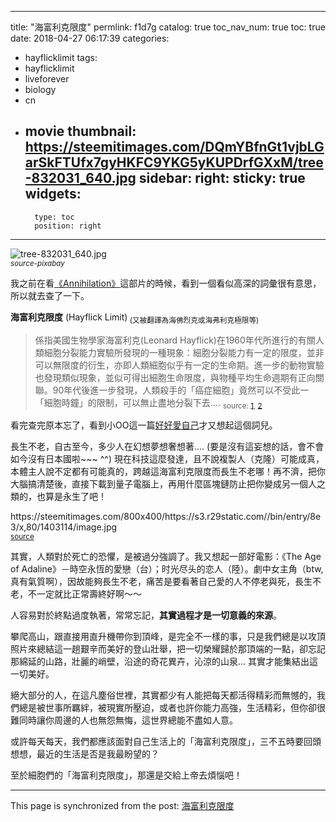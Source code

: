 
---
title: "海富利克限度"
permlink: f1d7g
catalog: true
toc_nav_num: true
toc: true
date: 2018-04-27 06:17:39
categories:
- hayflicklimit
tags:
- hayflicklimit
- liveforever
- biology
- cn
- movie
thumbnail: https://steemitimages.com/DQmYBfnGt1vjbLGarSkFTUfx7gyHKFC9YKG5yKUPDrfGXxM/tree-832031_640.jpg
sidebar:
    right:
        sticky: true
widgets:
    -
        type: toc
        position: right
---


![tree-832031_640.jpg](https://steemitimages.com/DQmYBfnGt1vjbLGarSkFTUfx7gyHKFC9YKG5yKUPDrfGXxM/tree-832031_640.jpg) <br><sub>*source-pixabay*</sub>

我之前在看[《Annihilation》](https://steemit.com/cn/@deanliu/hello-netflix)這部片的時候，看到一個看似高深的詞彙很有意思，所以就去查了一下。

**海富利克限度** (Hayflick Limit)<sub>  (又被翻譯為海佛烈克或海弗利克極限等)</sub>

>係指美國生物學家海富利克(Leonard Hayflick)在1960年代所進行的有關人類細胞分裂能力實驗所發現的一種現象：細胞分裂能力有一定的限度，並非可以無限度的衍生，亦即人類細胞似乎有一定的生命期。進一步的動物實驗也發現類似現象，並似可得出細胞生命限度，與物種平均生命週期有正向關聯。90年代後進一步發現，人類殺手的「癌症細胞」竟然可以不受此一「細胞時鐘」的限制，可以無止盡地分裂下去.... <sub>source: [1](https://zh.wikipedia.org/zh-tw/%E6%B5%B7%E4%BD%9B%E7%83%88%E5%85%8B%E6%A5%B5%E9%99%90), [2](http://terms.naer.edu.tw/detail/1308491/)</sub>

看完查完原本忘了，看到小OO這一篇[好好愛自己](https://steemit.com/life/@oflyhigh/5hrumh)才又想起這個詞兒。

長生不老，自古至今，多少人在幻想夢想奢想著.... (要是沒有這妄想的話，會不會如今沒有日本國啦~~~ ^^) 現在科技這麼發達，且不說複製人（克隆）可能成真，本體主人說不定都有可能真的，跨越這海富利克限度而長生不老哪！再不濟，把你大腦搞清楚後，直接下載到量子電腦上，再用什麼區塊鏈防止把你變成另一個人之類的，也算是永生了吧！

<div class=pull-right>https://steemitimages.com/800x400/https://s3.r29static.com//bin/entry/8e3/x,80/1403114/image.jpg <br><sub><a href="https://www.refinery29.com/blake-lively-age-of-adaline-beauty?bucketed=true&bucketing_referrer=https%3A%2F%2Fwww.google.com%2F#slide-5">source</a></sub></div>

其實，人類對於死亡的恐懼，是被過分強調了。我又想起一部好電影：《The Age of Adaline》－時空永恆的愛戀（台）；时光尽头的恋人（陸）。劇中女主角（btw, 真有氣質啊），因故能夠長生不老，痛苦是要看著自己愛的人不停老與死，長生不老，不一定就比正常壽終好啊～～

人容易對於終點過度執著，常常忘記，**其實過程才是一切意義的來源**。

攀爬高山，跟直接用直升機帶你到頂峰，是完全不一樣的事，只是我們總是以攻頂照片來總結這一趟艱辛而美好的登山壯舉，把一切榮耀歸於那頂端的一點，卻忘記那綿延的山路，壯麗的峭壁，沿途的奇花異卉，沁涼的山泉... 其實才能集結出這一切美好。

絕大部分的人，在這凡塵俗世裡，其實都少有人能把每天都活得精彩而無憾的，我們總是被世事所羈絆，被現實所壓迫，或者也許你能力高強，生活精彩，但你卻很難同時讓你周邊的人也無怨無悔，這世界總能不盡如人意。

或許每天每天，我們都應該面對自己生活上的「海富利克限度」，三不五時要回頭想想，最近的生活是否是我最盼望的？

至於細胞們的「海富利克限度」，那還是交給上帝去煩惱吧！

- - -

This page is synchronized from the post: [海富利克限度](https://steemit.com/@deanliu/f1d7g)
